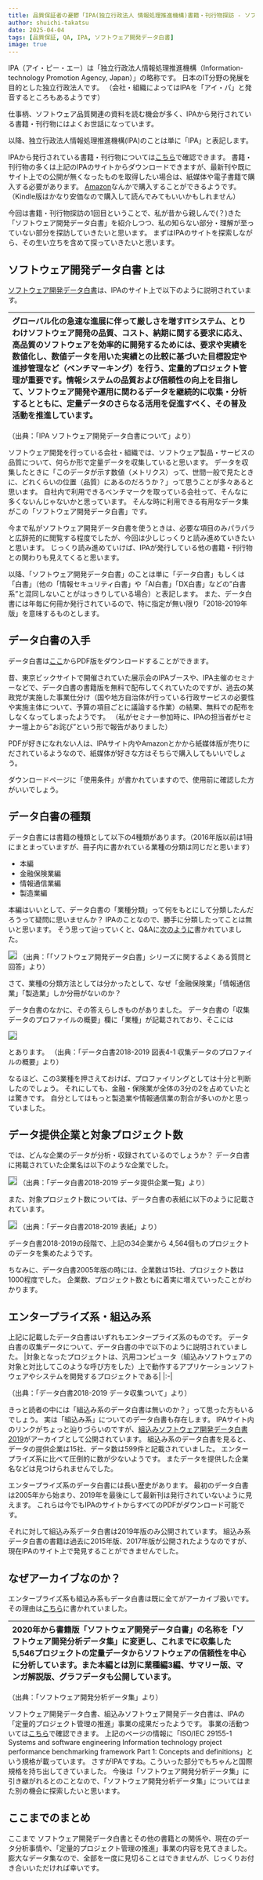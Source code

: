 ```yaml
---
title: 品質保証者の憂鬱「IPA(独立行政法人 情報処理推進機構)書籍・刊行物探訪 - ソフトウェア開発データ白書 その１」
author: shuichi-takatsu
date: 2025-04-04
tags: [品質保証, QA, IPA, ソフトウェア開発データ白書]
image: true
---
```


<style>
img {
    border: 1px gray solid;
}
</style>

IPA（アイ・ピー・エー）は「独立行政法人情報処理推進機構（Information-technology Promotion Agency, Japan）」の略称です。
日本のIT分野の発展を目的とした独立行政法人です。
（会社・組織によってはIPAを「アイ・パ」と発音するところもあるようです）

仕事柄、ソフトウェア品質関連の資料を読む機会が多く、IPAから発行されている書籍・刊行物にはよくお世話になっています。

以降、独立行政法人情報処理推進機構(IPA)のことは単に「IPA」と表記します。

IPAから発行されている書籍・刊行物については[こちら](https://www.ipa.go.jp/publish/index.html)で確認できます。
書籍・刊行物の多くは上記のIPAのサイトからダウンロードできますが、最新刊や既にサイト上での公開が無くなったものを取得したい場合は、紙媒体や電子書籍で購入する必要があります。
[Amazon](https://www.amazon.co.jp/s?i=stripbooks&rh=p_27%3A%25E7%258B%25AC%25E7%25AB%258B%25E8%25A1%258C%25E6%2594%25BF%25E6%25B3%2595%25E4%25BA%25BA%25E6%2583%2585%25E5%25A0%25B1%25E5%2587%25A6%25E7%2590%2586%25E6%258E%25A8%25E9%2580%25B2%25E6%25A9%259F%25E6%25A7%258B&s=relevancerank&text=%E7%8B%AC%E7%AB%8B%E8%A1%8C%E6%94%BF%E6%B3%95%E4%BA%BA%E6%83%85%E5%A0%B1%E5%87%A6%E7%90%86%E6%8E%A8%E9%80%B2%E6%A9%9F%E6%A7%8B&ref=dp_byline_sr_book_1)なんかで購入することができるようです。（Kindle版はかなり安価なので購入して読んでみてもいいかもしれません）

今回は書籍・刊行物探訪の1回目ということで、私が昔から親しんで(？)きた「ソフトウェア開発データ白書」を紹介しつつ、私の知らない部分・理解が至っていない部分を探訪していきたいと思います。
まずはIPAのサイトを探索しながら、その生い立ちを含めて探っていきたいと思います。

## ソフトウェア開発データ白書 とは

[ソフトウェア開発データ白書](https://www.ipa.go.jp/archive/publish/wp-sd/wp-sd.html)は、IPAのサイト上で以下のように説明されています。

|グローバル化の急速な進展に伴って厳しさを増すITシステム、とりわけソフトウェア開発の品質、コスト、納期に関する要求に応え、高品質のソフトウェアを効率的に開発するためには、要求や実績を数値化し、数値データを用いた実績との比較に基づいた目標設定や進捗管理など（ベンチマーキング）を行う、定量的プロジェクト管理が重要です。情報システムの品質および信頼性の向上を目指して、ソフトウェア開発や運用に関わるデータを継続的に収集・分析するとともに、定量データのさらなる活用を促進すべく、その普及活動を推進しています。|
|:-|

（出典：「IPA ソフトウェア開発データ白書について」より）

ソフトウェア開発を行っている会社・組織では、ソフトウェア製品・サービスの品質について、何らか形で定量データを収集していると思います。
データを収集したときに「このデータが示す数値（メトリクス）って、世間一般で見たときに、どれくらいの位置（品質）にあるのだろうか？」って思うことが多々あると思います。
自社内で利用できるベンチマークを取っている会社って、そんなに多くないんじゃないかと思っています。
そんな時に利用できる有用なデータ集がこの「ソフトウェア開発データ白書」です。

今まで私がソフトウェア開発データ白書を使うときは、必要な項目のみパラパラと広辞苑的に閲覧する程度でしたが、今回は少しじっくりと読み進めていきたいと思います。
じっくり読み進めていけば、IPAが発行している他の書籍・刊行物との関わりも見えてくると思います。

以降、「ソフトウェア開発データ白書」のことは単に「データ白書」もしくは「白書」（他の「情報セキュリティ白書」や「AI白書」「DX白書」などの”白書系”と混同しないことがはっきりしている場合）と表記します。
また、データ白書には年毎に何冊か発行されているので、特に指定が無い限り「2018-2019年版」を意味するものとします。

## データ白書の入手

データ白書は[ここ](https://www.ipa.go.jp/archive/publish/wp-sd/download.html)からPDF版をダウンロードすることができます。

昔、東京ビックサイトで開催されていた展示会のIPAブースや、IPA主催のセミナーなどで、データ白書の書籍版を無料で配布してくれていたのですが、過去の某政党が実施した事業仕分け（国や地方自治体が行っている行政サービスの必要性や実施主体について、予算の項目ごとに議論する作業）の結果、無料での配布をしなくなってしまったようです。
（私がセミナー参加時に、IPAの担当者がセミナー壇上から”お詫び”という形で報告がありました）

PDFが好きになれない人は、IPAサイト内やAmazonとかから紙媒体版が売りにだされているようなので、紙媒体が好きな方はそちらで購入してもいいでしょう。

ダウンロードページに「使用条件」が書かれていますので、使用前に確認した方がいいでしょう。

## データ白書の種類

データ白書には書籍の種類として以下の4種類があります。（2016年版以前は1冊にまとまっていますが、冊子内に書かれている業種の分類は同じだと思います）
- 本編
- 金融保険業編
- 情報通信業編
- 製造業編

本編はいいとして、データ白書の「業種分類」って何をもとにして分類したんだろうって疑問に思いませんか？
IPAのことなので、勝手に分類したってことは無いと思います。
そう思って辿っていくと、Q&Aに[次のように](https://www.ipa.go.jp/archive/publish/wp-sd/qa.html#chap15)書かれていました。

![](https://gyazo.com/4779ff7cabef37ec98f30ca53b13570d.png)
（出典：「「ソフトウェア開発データ白書」シリーズに関するよくある質問と回答」より）

さて、業種の分類方法としては分かったとして、なぜ「金融保険業」「情報通信業」「製造業」しか分冊がないのか？

データ白書のなかに、その答えらしきものがありました。
データ白書の「収集データのプロファイルの概要」欄に「業種」が記載されており、そこには

![](https://gyazo.com/7acc06a7220dc03cf0e543346217c96d.png)

とあります。
（出典：「データ白書2018-2019 図表4-1 収集データのプロファイルの概要」より）

なるほど、この3業種を押さえておけば、プロファイリングとしては十分と判断したのでしょう。
それにしても、金融・保険業が全体の3分の2を占めていたとは驚きです。
自分としてはもっと製造業や情報通信業の割合が多いのかと思っていました。

## データ提供企業と対象プロジェクト数

では、どんな企業のデータが分析・収録されているのでしょうか？
データ白書に掲載されていた企業名は以下のような企業でした。

![](https://gyazo.com/c86ef62005e0456c5f90814ebca2160b.png)
（出典：「データ白書2018-2019 データ提供企業一覧」より）

また、対象プロジェクト数については、データ白書の表紙に以下のように記載されています。

![](https://gyazo.com/6c1f465bf2e7cc0eec02c91ab0ad2dfb.png)
（出典：「データ白書2018-2019 表紙」より）

データ白書2018-2019の段階で、上記の34企業から 4,564個ものプロジェクトのデータを集めたようです。

ちなみに、データ白書2005年版の時には、企業数は15社、プロジェクト数は1000程度でした。
企業数、プロジェクト数ともに着実に増えていったことがわかります。

## エンタープライズ系・組込み系

上記に記載したデータ白書はいずれもエンタープライズ系のものです。
データ白書の収集データについて、データ白書の中で以下のように説明されていました。
|対象となったプロジェクトは、汎用コンピュータ（組込みソフトウェアの対象と対比してこのような呼び方をした）上で動作するアプリケーションソフトウェアやシステムを開発するプロジェクトである|
|:-|

（出典：「データ白書2018-2019 データ収集ついて」より）

きっと読者の中には「組込み系のデータ白書は無いのか？」って思った方もいるでしょう。
実は「組込み系」についてのデータ白書も存在します。
IPAサイト内のリンクがちょっと辿りづらいのですが、[組込みソフトウェア開発データ白書2019](https://www.ipa.go.jp/archive/digital/iot-en-ci/teiryou/kumikomi-hakusho2019.html)がアーカイブとして公開されています。
組込み系のデータ白書を見ると、データの提供企業は15社、データ数は599件と記載されていました。
エンタープライズ系に比べて圧倒的に数が少ないようです。
またデータを提供した企業名などは見つけられませんでした。

エンタープライズ系のデータ白書には長い歴史があります。
最初のデータ白書は2005年から始まり、2019年を最後にして最新刊は発行されていないように見えます。
これらは今でもIPAのサイトからすべてのPDFがダウンロード可能です。

それに対して組込み系データ白書は2019年版のみ公開されています。
組込み系データ白書の書籍は過去に2015年版、2017年版が公開されたようなのですが、現在IPAのサイト上で発見することができませんでした。

## なぜアーカイブなのか？

エンタープライズ系も組込み系もデータ白書は既に全てがアーカイブ扱いです。
その理由は[こちら](https://www.ipa.go.jp/digital/software-survey/metrics/index.html)に書かれていました。

|2020年から書籍版「ソフトウェア開発データ白書」の名称を「ソフトウェア開発分析データ集」に変更し、これまでに収集した5,546プロジェクトの定量データからソフトウェアの信頼性を中心に分析しています。また本編とは別に業種編3編、サマリー版、マンガ解説版、グラフデータも公開しています。|
|:-|

（出典：「ソフトウェア開発分析データ集」より）

ソフトウェア開発データ白書、組込みソフトウェア開発データ白書は、IPAの「定量的プロジェクト管理の推進」事業の成果だったようです。
事業の活動ついては[こちら](https://www.ipa.go.jp/archive/digital/iot-en-ci/teiryou/teiryou.html)で確認できます。
上記のページの情報に「ISO/IEC 29155-1 Systems and software engineering Information technology project performance benchmarking framework Part 1: Concepts and definitions」という規格が載っています。
さすがIPAですね。こういった部分でもちゃんと国際規格を持ち出してきていました。
今後は「ソフトウェア開発分析データ集」に引き継がれるとのことなので、「ソフトウェア開発分析データ集」についてはまた別の機会に探索したいと思います。

## ここまでのまとめ

ここまで ソフトウェア開発データ白書とその他の書籍との関係や、現在のデータ分析事情や、「定量的プロジェクト管理の推進」事業の内容を見てきました。
膨大なデータ集なので、全部を一度に見切ることはできませんが、じっくりお付き合いいただければ幸いです。

